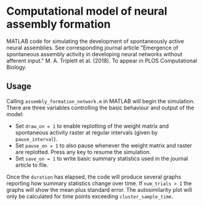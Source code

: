 # Computational model of neural assembly formation

MATLAB code for simulating the development of spontaneously active neural assemblies. See corresponding journal article "Emergence of spontaneous assembly activity in developing neural networks without afferent input." M. A. Triplett et al. (2018). To appear in PLOS Computational Biology.

## Usage
Calling `assembly_formation_network.m` in MATLAB will begin the simulation. There are three variables controlling the basic behaviour and output of the model:
* Set `draw_on = 1` to enable replotting of the weight matrix and spontaneous activity raster at regular intervals (given by `pause_interval`).
* Set `pause_on = 1` to also pause whenever the weight matrix and raster are replotted. Press any key to resume the simulation.
* Set `save_on = 1` to write basic summary statistics used in the journal article to file.

Once the `duration` has elapsed, the code will produce several graphs reporting how summary statistics change over time. If `num_trials > 1` the graphs will show the mean plus standard error. The autosimilarity plot will only be calculated for time points exceeding `cluster_sample_time`.

